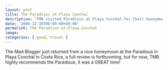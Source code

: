```yaml
---
layout: post
title: The Paradisus at Playa Conchal
description: "TMB visited Paradisus at Playa Conchal for their honeymoon and it was great"
date: '2006-12-10T00:00:00+00:00'
permalink: The-Paradisus-at-Playa-Conchal
image: 
categories: [ good, travel ]
---
```

The Mad Blogger just returned from a nice honeymoon at the Paradisus in Playa Conchal in Costa Rice, a full review is forthcoming, but for now, TMB highly recommends the Paradisus, it was a GREAT time!
